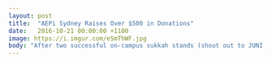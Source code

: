 ```yaml
---
layout: post
title:  "AEPi Sydney Raises Over $500 in Donations"
date:   2016-10-21 00:00:00 +1100
image: https://i.imgur.com/eSmThWF.jpg
body: "After two successful on-campus sukkah stands (shout out to JUNI, AUJS UNSW and AUJS at the University of Sydney) and a charity poker night, we've smashed our $500 semester goal for donation to the Gift of Life Foundation. Thank you to everyone who came by, and keep an eye out for more AEPi events to come."
---
```

